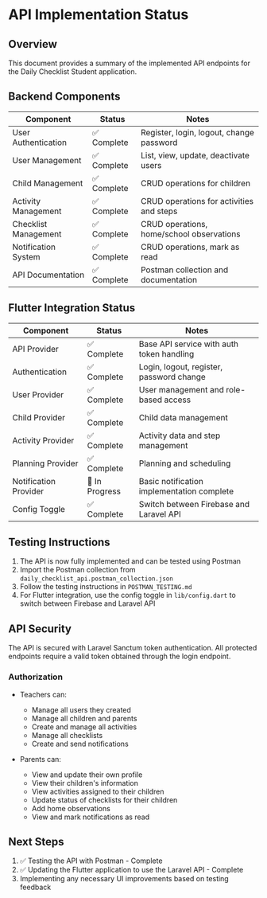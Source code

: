 # API Implementation Status

## Overview

This document provides a summary of the implemented API endpoints for the Daily Checklist Student application.

## Backend Components

| Component              | Status      | Notes                                           |
|------------------------|-------------|------------------------------------------------|
| User Authentication    | ✅ Complete | Register, login, logout, change password        |
| User Management        | ✅ Complete | List, view, update, deactivate users           |
| Child Management       | ✅ Complete | CRUD operations for children                    |
| Activity Management    | ✅ Complete | CRUD operations for activities and steps        |
| Checklist Management   | ✅ Complete | CRUD operations, home/school observations       |
| Notification System    | ✅ Complete | CRUD operations, mark as read                   |
| API Documentation      | ✅ Complete | Postman collection and documentation            |

## Flutter Integration Status

| Component              | Status            | Notes                                          |
|------------------------|-------------------|------------------------------------------------|
| API Provider           | ✅ Complete       | Base API service with auth token handling      |
| Authentication         | ✅ Complete       | Login, logout, register, password change       |
| User Provider          | ✅ Complete       | User management and role-based access          |
| Child Provider         | ✅ Complete       | Child data management                          |
| Activity Provider      | ✅ Complete       | Activity data and step management              |
| Planning Provider      | ✅ Complete       | Planning and scheduling                        |
| Notification Provider  | 🔄 In Progress    | Basic notification implementation complete     |
| Config Toggle          | ✅ Complete       | Switch between Firebase and Laravel API        |

## Testing Instructions

1. The API is now fully implemented and can be tested using Postman
2. Import the Postman collection from `daily_checklist_api.postman_collection.json`
3. Follow the testing instructions in `POSTMAN_TESTING.md`
4. For Flutter integration, use the config toggle in `lib/config.dart` to switch between Firebase and Laravel API

## API Security

The API is secured with Laravel Sanctum token authentication. All protected endpoints require a valid token obtained through the login endpoint.

### Authorization

- Teachers can:
  - Manage all users they created
  - Manage all children and parents
  - Create and manage all activities
  - Manage all checklists
  - Create and send notifications

- Parents can:
  - View and update their own profile
  - View their children's information
  - View activities assigned to their children
  - Update status of checklists for their children
  - Add home observations
  - View and mark notifications as read

## Next Steps

1. ✅ Testing the API with Postman - Complete
2. ✅ Updating the Flutter application to use the Laravel API - Complete
3. Implementing any necessary UI improvements based on testing feedback 